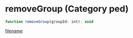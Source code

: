 # removeGroup (Category ped)

```js
function removeGroup(groupId: int): void
```

[filename](removeGroup_m.md ':include')